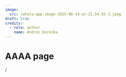```yaml
---
image:
  src: /whats-app-image-2025-08-14-at-21.54.55-3.jpeg
draft: true
credits:
  - role: author
    name: Andrei Dureika
---
```


# AAAA page

/
